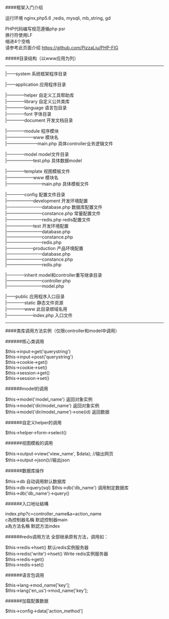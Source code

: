 ####框架入门介绍 

运行环境 nginx,php5.6 ,redis, mysqli, mb_string, gd 

PHP代码编写规范遵循php psr  
换行符使用LF   
缩进4个空格  
请参考此页面介绍  https://github.com/PizzaLiu/PHP-FIG  


#####目录结构（以www应用为列）

---

  
|——system    系统框架程序目录  
 
|——application  应用程序目录  

|————helper   自定义工具帮助库  
|————library  自定义公共类库  
|————language  语言包目录  
|————font 字体目录  
|————document 开发文档目录  

|————module   程序模块  
|——————www  模块名  
|———————main.php 具体controller业务逻辑文件  

|————model    model文件目录  
|——————test.php 具体数据model 
  
|————template  视图模板文件  
|——————www  模块名   
|————————main.php 具体模板文件  
  
|————config    配置文件目录  
|——————development 开发环境配置  
|————————database.php 数据库配置文件  
|————————constance.php 常量配置文件  
|————————redis.php redis配置文件  
|——————test 开发环境配置  
|————————database.php   
|————————constance.php   
|————————redis.php   
|——————production 产品环境配置  
|————————database.php   
|————————constance.php   
|————————redis.php   

|————inherit    model和controller重写继承目录  
|————————controller.php   
|————————model.php   
  
|——public    应用程序入口目录  
|————static    静态文件资源  
|————www   此目录绑域名用  
|——————index.php    入口文件  
 
--- 

####类库调用方法实例（仅限controller和model中调用） 

######核心类调用 

$this->input->get('querystring')  
$this->input->post('querystring')  
$this->cookie->get()   
$this->cookie->set()  
$this->session->get()  
$this->session->set()  

######model的调用 

$this->model('model_name') 返回对象实例  
$this->model('dir/model_name') 返回对象实例  
$this->model('dir/model_name')->one(id) 返回数据  
 
######自定义helper的调用  

$this->helper->form->select()   
  

  
######视图模板的调用  

$this->output->view('view_name', $data); //输出网页  
$this->output->json()//输出json  
 
######数据库操作 

$this->db  自动调用默认数据库  
$this->db->query(sql) 
$this->db('db_name') 调用制定数据库  
$this->db('db_name')->query()  
 
######入口地址結構 

index.php?c=controller_name&a=action_name  
c為控制器名稱 默認控制器main  
a為方法名稱 默認方法index  
 
######redis调用方法 
全部继承原有方法，调用如：  

$this->redis->hset()  默认redis实例服务器  
$this->redis('write')->hset() Write redis实例服务器  
$this->redis->get()  
$this->redis->set()  
 
 
######语言包调用  

$this->lang->mod_name['key'];  
$this->lang('en_us')->mod_name['key'];  
  
 
######加载配置数据 

$this->config->data['action_method']  
 
